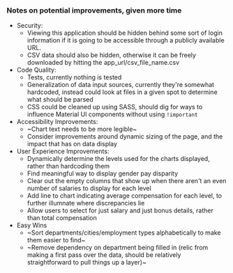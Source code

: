 ### Notes on potential improvements, given more time

- Security:
  - Viewing this application should be hidden behind some sort of login
    information if it is going to be accessible through a publicly available
    URL.
  - CSV data should also be hidden, otherwise it can be freely downloaded by
    hitting the app_url/csv_file_name.csv
- Code Quality:
  - Tests, currently nothing is tested
  - Generalization of data input sources, currently they're somewhat hardcoded,
    instead could look at files in a given spot to determine what should be
    parsed
  - CSS could be cleaned up using SASS, should dig for ways to influence Material
    UI components without using `!important`
- Accessibility Improvements:
  - ~Chart text needs to be more legible~
  - Consider improvements around dynamic sizing of the page, and the impact that
    has on data display
- User Experience Improvements:
  - Dynamically determine the levels used for the charts displayed, rather than
    hardcoding them
  - Find meaningful way to display gender pay disparity
  - Clear out the empty columns that show up when there aren't an even number of
    salaries to display for each level
  - Add line to chart indicating average compensation for each level, to further
    illumnate where discrepancies lie
  - Allow users to select for just salary and just bonus details, rather than
    total compensation
- Easy Wins
  - ~Sort departments/cities/employment types alphabetically to make them easier
    to find~
  - ~Remove dependency on department being filled in (relic from making a first
    pass over the data, should be relatively straightforward to pull things up a
    layer)~
